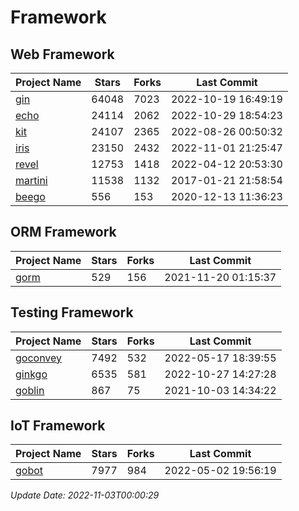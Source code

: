 # Framework

## Web Framework
| Project Name | Stars | Forks | Last Commit |
| ------------ | ----- | ----- | ----------- |
| [gin](https://github.com/gin-gonic/gin) | 64048 | 7023 | 2022-10-19 16:49:19 |
| [echo](https://github.com/labstack/echo) | 24114 | 2062 | 2022-10-29 18:54:23 |
| [kit](https://github.com/go-kit/kit) | 24107 | 2365 | 2022-08-26 00:50:32 |
| [iris](https://github.com/kataras/iris) | 23150 | 2432 | 2022-11-01 21:25:47 |
| [revel](https://github.com/revel/revel) | 12753 | 1418 | 2022-04-12 20:53:30 |
| [martini](https://github.com/go-martini/martini) | 11538 | 1132 | 2017-01-21 21:58:54 |
| [beego](https://github.com/astaxie/beego) | 556 | 153 | 2020-12-13 11:36:23 |

## ORM Framework
| Project Name | Stars | Forks | Last Commit |
| ------------ | ----- | ----- | ----------- |
| [gorm](https://github.com/jinzhu/gorm) | 529 | 156 | 2021-11-20 01:15:37 |

## Testing Framework
| Project Name | Stars | Forks | Last Commit |
| ------------ | ----- | ----- | ----------- |
| [goconvey](https://github.com/smartystreets/goconvey) | 7492 | 532 | 2022-05-17 18:39:55 |
| [ginkgo](https://github.com/onsi/ginkgo) | 6535 | 581 | 2022-10-27 14:27:28 |
| [goblin](https://github.com/franela/goblin) | 867 | 75 | 2021-10-03 14:34:22 |

## IoT Framework
| Project Name | Stars | Forks | Last Commit |
| ------------ | ----- | ----- | ----------- |
| [gobot](https://github.com/hybridgroup/gobot) | 7977 | 984 | 2022-05-02 19:56:19 |

*Update Date: 2022-11-03T00:00:29*